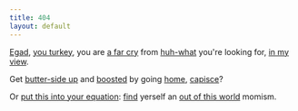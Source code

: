 ```yaml
---
title: 404
layout: default
---
```

[Egad](/list.html#momism_id6), [you turkey](/list.html#momism_id26), you are [a far cry](/list.html#momism_id211) from [huh-what](/list.html#momism_id108) you're looking for, [in my view](/list.html#momism_id248).

Get [butter-side up](/list.html#momism_id149) and [boosted](/list.html#momism_id222) by going [home](/index.html), [capisce](/list.html#momism_id36)?

Or [put this into your equation](/list.html#momism_id101): [find](/search.html) yerself an [out of this world](/list.html#momism_id64) momism.
